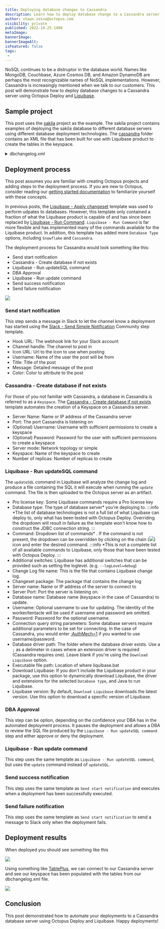 ```yaml
---
title: Deploying database changes to Cassandra
description: Learn how to deploy database change to a Cassandra server using Octopus Deploy and Liquibase.
author: shawn.sesna@octopus.com
visibility: private
published: 2022-10-25-1400
metaImage: 
bannerImage: 
bannerImageAlt: 
isFeatured: false
tags:
 - 
---
```


NoSQL continues to be a distruptor in the database world.  Names like MongoDB, Couchbase, Azure Cosmos DB, and Amazon DynamoDB are perhaps the most recognizable names of NoSQL implementations.  However, Cassandra is increasingly mentioned when we talk to our customers.  This post will demonstrate how to deploy database changes to a Cassandra server using Octopus Deploy and [Liquibase](https://liquibase.org).

## Sample project
This post uses the [sakila](https://bitbucket.org/octopussamples/sakila/src/master/) project as the example.  The sakila project contains examples of deploying the sakila database to different database servers using different database deployment technologies.  The [cassandra](https://bitbucket.org/octopussamples/sakila/src/master/src/liquibase/cassandra/) folder contains an XML file that has been built for use with Liquibase product to create the tables in the keyspace.

<details>
<summary>dbchangelog.xml</summary>
<p>

```xml
<?xml version="1.1" encoding="UTF-8" standalone="no"?>
<databaseChangeLog xmlns="http://www.liquibase.org/xml/ns/dbchangelog" xmlns:ext="http://www.liquibase.org/xml/ns/dbchangelog-ext" xmlns:pro="http://www.liquibase.org/xml/ns/pro" xmlns:xsi="http://www.w3.org/2001/XMLSchema-instance" xsi:schemaLocation="http://www.liquibase.org/xml/ns/dbchangelog-ext http://www.liquibase.org/xml/ns/dbchangelog/dbchangelog-ext.xsd http://www.liquibase.org/xml/ns/pro http://www.liquibase.org/xml/ns/pro/liquibase-pro-3.9.xsd http://www.liquibase.org/xml/ns/dbchangelog http://www.liquibase.org/xml/ns/dbchangelog/dbchangelog-3.9.xsd">
    <changeSet author="Shawn.Sesna (generated)" id="1603898648791-1">
        <createTable tableName="category">
            <column name="category_id" type="int">
                <constraints nullable="false" primaryKey="true" primaryKeyName="PK_category_category_id"/>
            </column>
            <column name="name" type="varchar">
                <constraints nullable="false"/>
            </column>
            <column name="last_update" type="date">
                <constraints nullable="false"/>
            </column>
        </createTable>
    </changeSet>
    <changeSet author="Shawn.Sesna (generated)" id="1603898648791-2">
        <createTable tableName="language">
            <column  name="language_id" type="int">
                <constraints nullable="false" primaryKey="true" primaryKeyName="PK_language_language_id"/>
            </column>
            <column name="name" type="varchar">
                <constraints nullable="false"/>
            </column>
            <column name="last_update" type="date">
                <constraints nullable="false"/>
            </column>
        </createTable>
    </changeSet>
    <changeSet author="Shawn.Sesna (generated)" id="1603898648791-3">
        <createTable tableName="address">
            <column  name="address_id" type="int">
                <constraints nullable="false" primaryKey="true" primaryKeyName="PK_address_address_id"/>
            </column>
            <column name="address" type="varchar">
                <constraints nullable="false"/>
            </column>
            <column name="address2" type="varchar"/>
            <column name="district" type="varchar">
                <constraints nullable="false"/>
            </column>
            <column name="city_id" type="int">
                <constraints nullable="false"/>
            </column>
            <column name="postal_code" type="varchar"/>
            <column name="phone" type="varchar">
                <constraints nullable="false"/>
            </column>
            <column name="last_update" type="date">
                <constraints nullable="false"/>
            </column>
        </createTable>
    </changeSet>
    <changeSet author="Shawn.Sesna (generated)" id="1603898648791-4">
        <createTable tableName="film">
            <column  name="film_id" type="int">
                <constraints nullable="false" primaryKey="true" primaryKeyName="PK_film_film_id"/>
            </column>
            <column name="title" type="varchar">
                <constraints nullable="false"/>
            </column>
            <column name="description" type="varchar"/>
            <column name="release_year" type="int"/>
            <column name="language_id" type="int">
                <constraints nullable="false"/>
            </column>
            <column name="original_language_id" type="int"/>
            <column name="rental_duration" type="int">
                <constraints nullable="false"/>
            </column>
            <column name="rental_rate" type="decimal">
                <constraints nullable="false"/>
            </column>
            <column name="length" type="int"/>
            <column name="replacement_cost" type="decimal">
                <constraints nullable="false"/>
            </column>
            <column name="rating" type="varchar"/>
            <column name="special_features" type="varchar"/>
            <column name="last_update" type="date">
                <constraints nullable="false"/>
            </column>
        </createTable>
    </changeSet>
    <changeSet author="Shawn.Sesna (generated)" id="1603898648791-5">
        <createTable tableName="staff">
            <column  name="staff_id" type="int">
                <constraints nullable="false" primaryKey="true" primaryKeyName="PK_staff_staff_id"/>
            </column>
            <column name="first_name" type="varchar">
                <constraints nullable="false"/>
            </column>
            <column name="last_name" type="varchar">
                <constraints nullable="false"/>
            </column>
            <column name="address_id" type="int">
                <constraints nullable="false"/>
            </column>
            <column name="picture" type="blob"/>
            <column name="email" type="varchar"/>
            <column name="store_id" type="int">
                <constraints nullable="false"/>
            </column>
            <column name="active" type="boolean">
                <constraints nullable="false"/>
            </column>
            <column name="username" type="varchar">
                <constraints nullable="false"/>
            </column>
            <column name="password" type="varchar"/>
            <column name="last_update" type="date">
                <constraints nullable="false"/>
            </column>
        </createTable>
    </changeSet>
    <changeSet author="Shawn.Sesna (generated)" id="1603898648791-6">
        <createTable tableName="store">
            <column  name="store_id" type="int">
                <constraints nullable="false" primaryKey="true" primaryKeyName="PK_store_store_id"/>
            </column>
            <column name="manager_staff_id" type="int">
                <constraints nullable="false"/>
            </column>
            <column name="address_id" type="int">
                <constraints nullable="false"/>
            </column>
            <column name="last_update" type="date">
                <constraints nullable="false"/>
            </column>
        </createTable>
    </changeSet>
    <changeSet author="Shawn.Sesna (generated)" id="1603898648791-7">
        <createTable tableName="rental">
            <column  name="rental_id" type="int">
                <constraints nullable="false" primaryKey="true" primaryKeyName="PK_rental_rental_id"/>
            </column>
            <column name="rental_date" type="date">
                <constraints nullable="false"/>
            </column>
            <column name="inventory_id" type="int">
                <constraints nullable="false"/>
            </column>
            <column name="customer_id" type="int">
                <constraints nullable="false"/>
            </column>
            <column name="return_date" type="date"/>
            <column name="staff_id" type="int">
                <constraints nullable="false"/>
            </column>
            <column name="last_update" type="date">
                <constraints nullable="false"/>
            </column>
        </createTable>
    </changeSet>
    <changeSet author="Shawn.Sesna (generated)" id="1603898648791-8">
        <createTable tableName="city">
            <column  name="city_id" type="int">
                <constraints nullable="false" primaryKey="true" primaryKeyName="PK_city_city_id"/>
            </column>
            <column name="city" type="varchar">
                <constraints nullable="false"/>
            </column>
            <column name="country_id" type="int">
                <constraints nullable="false"/>
            </column>
            <column name="last_update" type="date">
                <constraints nullable="false"/>
            </column>
        </createTable>
    </changeSet>
    <changeSet author="Shawn.Sesna (generated)" id="1603898648791-9">
        <createTable tableName="film_actor">
            <column name="actor_id" type="int">
                <constraints nullable="false" primaryKey="true" primaryKeyName="PK_film_actor_actor_id"/>
            </column>
            <column name="film_id" type="int">
                <constraints nullable="false" primaryKey="true" primaryKeyName="PK_film_actor_actor_id"/>
            </column>
            <column name="last_update" type="date">
                <constraints nullable="false"/>
            </column>
        </createTable>
    </changeSet>
    <changeSet author="Shawn.Sesna (generated)" id="1603898648791-10">
        <createTable tableName="film_category">
            <column name="film_id" type="int">
                <constraints nullable="false" primaryKey="true" primaryKeyName="PK_film_category_film_id"/>
            </column>
            <column name="category_id" type="int">
                <constraints nullable="false" primaryKey="true" primaryKeyName="PK_film_category_film_id"/>
            </column>
            <column name="last_update" type="date">
                <constraints nullable="false"/>
            </column>
        </createTable>
    </changeSet>
    <changeSet author="Shawn.Sesna (generated)" id="1603898648791-11">
        <createTable tableName="film_text">
            <column name="film_id" type="int">
                <constraints nullable="false" primaryKey="true" primaryKeyName="PK_film_text_film_id"/>
            </column>
            <column name="title" type="varchar">
                <constraints nullable="false"/>
            </column>
            <column name="description" type="varchar"/>
        </createTable>
    </changeSet>
    <changeSet author="Shawn.Sesna (generated)" id="1603898648791-12">
        <createTable tableName="actor">
            <column  name="actor_id" type="int">
                <constraints nullable="false" primaryKey="true" primaryKeyName="PK_actor_actor_id"/>
            </column>
            <column name="first_name" type="varchar">
                <constraints nullable="false"/>
            </column>
            <column name="last_name" type="varchar">
                <constraints nullable="false"/>
            </column>
            <column name="last_update" type="date">
                <constraints nullable="false"/>
            </column>
        </createTable>
    </changeSet>
    <changeSet author="Shawn.Sesna (generated)" id="1603898648791-13">
        <createTable tableName="inventory">
            <column  name="inventory_id" type="int">
                <constraints nullable="false" primaryKey="true" primaryKeyName="PK_inventory_inventory_id"/>
            </column>
            <column name="film_id" type="int">
                <constraints nullable="false"/>
            </column>
            <column name="store_id" type="int">
                <constraints nullable="false"/>
            </column>
            <column name="last_update" type="date">
                <constraints nullable="false"/>
            </column>
        </createTable>
    </changeSet>
    <changeSet author="Shawn.Sesna (generated)" id="1603898648791-14">
        <createTable tableName="customer">
            <column  name="customer_id" type="int">
                <constraints nullable="false" primaryKey="true" primaryKeyName="PK_customer_customer_id"/>
            </column>
            <column name="store_id" type="int">
                <constraints nullable="false"/>
            </column>
            <column name="first_name" type="varchar">
                <constraints nullable="false"/>
            </column>
            <column name="last_name" type="varchar">
                <constraints nullable="false"/>
            </column>
            <column name="email" type="varchar"/>
            <column name="address_id" type="int">
                <constraints nullable="false"/>
            </column>
            <column name="active" type="boolean">
                <constraints nullable="false"/>
            </column>
            <column name="create_date" type="date">
                <constraints nullable="false"/>
            </column>
            <column name="last_update" type="date"/>
        </createTable>
    </changeSet>
    <changeSet author="Shawn.Sesna (generated)" id="1603898648791-15">
        <createTable tableName="country">
            <column  name="country_id" type="int">
                <constraints nullable="false" primaryKey="true" primaryKeyName="PK_country_country_id"/>
            </column>
            <column name="country" type="varchar">
                <constraints nullable="false"/>
            </column>
            <column name="last_update" type="date">
                <constraints nullable="false"/>
            </column>
        </createTable>
    </changeSet>
    <changeSet author="Shawn.Sesna (generated)" id="1603898648791-16">
        <createTable tableName="payment">
            <column  name="payment_id" type="int">
                <constraints nullable="false" primaryKey="true" primaryKeyName="PK_payment_payment_id"/>
            </column>
            <column name="customer_id" type="int">
                <constraints nullable="false"/>
            </column>
            <column name="staff_id" type="int">
                <constraints nullable="false"/>
            </column>
            <column name="rental_id" type="int"/>
            <column name="amount" type="decimal">
                <constraints nullable="false"/>
            </column>
            <column name="payment_date" type="date">
                <constraints nullable="false"/>
            </column>
            <column name="last_update" type="date"/>
        </createTable>
    </changeSet>
 </databaseChangeLog>

```
In this post, you'll simply use a build server or the [Octopus command line interface (CLI)](https://octopus.com/docs/octopus-rest-api/octopus-cli) to package the dbchangelog.xml file into a .zip package for deployment.

</p>
</details>

## Deployment process
This post assumes you are familiar with creating Octopus projects and adding steps to the deployment process.  If you are new to Octopus, consider reading our [getting started documentation](https://octopus.com/docs/getting-started) to familiarize yourself with these concepts.

In previous posts, the [Liquibase - Apply changeset](https://library.octopus.com/step-templates/6a276a58-d082-425f-a77a-ff7b3979ce2e/actiontemplate-liquibase-apply-changeset) template was used to perform udpates to databases.  However, this template only contained a fraction of what the Liquibase product is capable of and has since been replaced by [Liquibase - Run Command](https://library.octopus.com/step-templates/36df3e84-8501-4f2a-85cc-bd9eb22030d1/actiontemplate-liquibase-run-command).  `Liquibase - Run Command` is far more flexible and has implemented many of the commands available for the Liquibase product.  In addition, this template has added more `Database Type` options, including `Snowflake` and `Cassandra`.

The deployment process for Cassandra would look something like this:
- Send start notification
- Cassandra - Create database if not exists
- Liquibase - Run updateSQL command
- DBA Approval
- Liquibase - Run update command
- Send success notification
- Send failure notification

![](octopus-deploy-process.png)

### Send start notification
This step sends a message in Slack to let the channel know a deployment has started using the [Slack - Send Simple Notification](https://library.octopus.com/step-templates/99e6f203-3061-4018-9e34-4a3a9c3c3179/actiontemplate-slack-send-simple-notification) Community step template.

- Hook URL: The webhook link for your Slack account
- Channel handle: The channel to post in
- Icon URL: Url to the icon to use when posting
- Username: Name of the user the post will be from
- Title: Title of the post
- Message: Detailed message of the post
- Color: Color to attribute to the post

### Cassandra - Create database if not exists
For those of you not familiar with Cassandra, a database in Cassandra is referred to as a `Keyspace`.  The [Cassandra - Create database if not exists](https://library.octopus.com/step-templates/8ab26143-22d7-4e2f-83a8-f0e2d74a4de2/actiontemplate-cassandra-create-database-if-not-exists) template automates the creation of a Keyspace on a Cassandra server.

- Server Name: Name or IP address of the Cassandra server
- Port: The port Cassandra is listening on
- (Optional) Username: Username with sufficient permissions to create a keyspace
- (Optional) Password: Password for the user with sufficient permissions to create a keyspace
- Server mode: Network topology or simple
- Keyspace: Name of the keyspace to create
- Number of replicas: Number of replicas to create

### Liquibase - Run updateSQL command
The `updateSQL` command in Liquibase will analyze the change log and produce a file containing the SQL it will execute when running the `update` command.  The file is then uploaded to the Octopus server as an artifact.

- Pro license key: Some Liquibase commands require a Pro license key
- Database type: The type of database server* you're deploying to.
:::info
*The list of database technologies is not a full list of what Liquibase can deploy to, only what has been tested with Octopus Deploy.  Overriding the dropdown will result in failure as the template won't know how to construct the JDBC connection string.
:::
- Command: Dropdown list of commands* .  If the command is not present, the dropdown can be overridden by clicking on the chain (![](octopus-chain-icon.png)) icon and enter the desired command.
:::info
*This is not a complete list of all available commands to Liquibase, only those that have been tested with Octopus Deploy.
:::
- Additional switches: Liquibase has additional switches that can be provided such as setting the loglevel.  (e.g. `--logLevel=debug`)
- Change Log file name: This is the file that contains Liquibase change log.
- Changeset package: The package that contains the change log
- Server name: Name or IP address of the server to connect to
- Server Port: Port the server is listening on.
- Database name: Database name (keyspace in the case of Cassandra) to update.
- Username: Optional username to use for updating.  The identity of the worker/tentacle will be used if username and password are omitted.
- Password: Password for the optional username.
- Connection query string parameters: Some database servers require additional parameters to be set for connecting.  In the case of Cassandra, you would enter [;AuthMech=1](https://downloads.datastax.com/jdbc/cql/2.0.4.1004/Simba%20Cassandra%20JDBC%20Install%20and%20Configuration%20Guide.pdf#page=31) if you wanted to use username/password.
- Database driver path: The folder where the database driver exists.  Use a `;` as a delimeter in cases where an extension driver is required (Cassandra requires one).  Leave blank if you're using the `Download Liquibase` option.
- Executable file path: Location of where liquibase.bat
- Download Liquibase: If you don't include the Liquibase product in your package, use this option to dynamically download Liquibase, the driver and extensions for the selected `Database type`, and Java to run Liquibase.
- Liquibase version: By default, `Download Liquibase` downloads the latest version.  Use this option to download a specific version of Liquibase.

### DBA Approval
This step can be option, depending on the confidence your DBA has in the automated deployment process.  It pauses the deployment and allows a DBA to review the SQL file produced by the `Liquibase - Run updateSQL command` step and either approve or deny the deployment.

### Liquibase - Run update command
This step uses the same template as `Liquibase - Run updateSQL command`, but uses the `update` command instead of `updateSQL`.

### Send success notification
This step uses the same template as `Send start notification` and executes when a deployment has been successfully executed.

### Send failure notification
This step uses the same template as `Send start notification` to send a message to Slack only when the deployment fails.

## Deployment results
When deployed you should see something like this

![](octopus-deploy-success.png)

Using something like [TablePlus](https://tableplus.com/), we can connect to our Cassandra server and see our keyspace has been populated with the tables from our dbchangelog.xml file.

![](tableplus-sakila-tables.png)

## Conclusion
This post demonstrated how to automate your deployments to a Cassandra database server using Octopus Deploy and Liquibase.  Happy deployments!